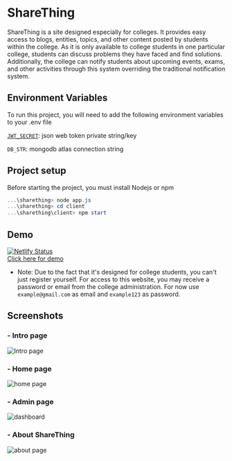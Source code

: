 
# ShareThing

ShareThing is a site designed especially for colleges. It provides easy access to blogs, entities, topics, and other content posted by students within the college. As it is only available to college students in one particular college, students can discuss problems they have faced and find solutions. Additionally, the college can notify students about upcoming events, exams, and other activities through this system overriding the traditional notification system.

## Environment Variables

To run this project, you will need to add the following environment variables to your .env file

[`JWT_SECRET`](https://www.npmjs.com/package/jsonwebtoken): json web token private string/key 

`DB_STR`: mongodb atlas connection string


## Project setup

Before starting the project, you must install Nodejs or npm 
```powershell
...\sharething> node app.js
...\sharething> cd client
...\sharething\client> npm start
```
## Demo
[![Netlify Status](https://api.netlify.com/api/v1/badges/b71865d9-c48a-4e41-bf65-44cbf981184c/deploy-status)](https://www.netlify.com/) <br/>
[Click here for demo](https://sharething.netlify.app/)
 * Note: Due to the fact that it's designed for college students, you can't just register yourself. For access to this website, you may receive a password or email from the college administration. For now use ```example@gmail.com``` as email and ```example123``` as password. 


 
## Screenshots
### - Intro page
![Intro page](https://user-images.githubusercontent.com/72245121/210181651-1909d9b0-2acd-41b6-8ab5-90e2b2f970c1.png)
### - Home page
![home page](https://user-images.githubusercontent.com/72245121/210181725-71b78161-9d87-4d6b-aa29-5bca846b4263.png)
### - Admin page
![dashboard](https://user-images.githubusercontent.com/72245121/210181665-0cd3f20b-21e7-47fb-85b0-bcd8350250bd.png)
### - About ShareThing
![about page](https://user-images.githubusercontent.com/72245121/210181672-c1e1fa50-f97c-43c8-9068-628c32dae885.png)

